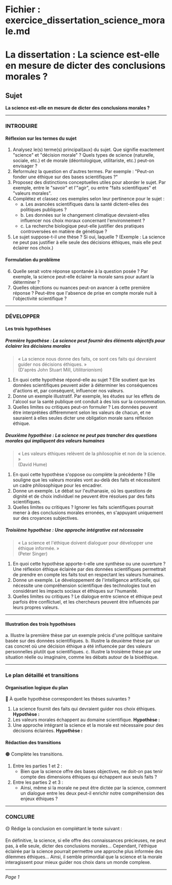 # Fichier : exercice_dissertation_science_morale.md

# La dissertation : La science est-elle en mesure de dicter des conclusions morales ?

## Sujet
**La science est-elle en mesure de dicter des conclusions morales ?**

---

### INTRODUIRE

#### Réflexion sur les termes du sujet

1. Analysez le(s) terme(s) principal(aux) du sujet. Que signifie exactement "science" et "décision morale" ? Quels types de science (naturelle, sociale, etc.) et de morale (déontologique, utilitariste, etc.) peut-on envisager ?
2. Reformulez la question en d'autres termes. Par exemple : "Peut-on fonder une éthique sur des bases scientifiques ?"
3. Proposez des distinctions conceptuelles utiles pour aborder le sujet. Par exemple, entre le "savoir" et l'"agir", ou entre "faits scientifiques" et "valeurs morales".
4. Complétez et classez ces exemples selon leur pertinence pour le sujet :
   - a. Les avancées scientifiques dans la santé dictent-elles des politiques publiques ?
   - b. Les données sur le changement climatique devraient-elles influencer nos choix moraux concernant l'environnement ?
   - c. La recherche biologique peut-elle justifier des pratiques controversées en matière de génétique ?
5. Le sujet suppose-t-il une thèse ? Si oui, laquelle ? (Exemple : La science ne peut pas justifier à elle seule des décisions éthiques, mais elle peut éclairer nos choix.)

#### Formulation du problème

6. Quelle serait votre réponse spontanée à la question posée ? Par exemple, la science peut-elle éclairer la morale sans pour autant la déterminer ?
7. Quelles objections ou nuances peut-on avancer à cette première réponse ? Peut-être que l'absence de prise en compte morale nuit à l'objectivité scientifique ?

---

### DÉVELOPPER

#### Les trois hypothèses

##### Première hypothèse : La science peut fournir des éléments objectifs pour éclairer les décisions morales

> « La science nous donne des faits, ce sont ces faits qui devraient guider nos décisions éthiques. »  
> (D'après John Stuart Mill, *Utilitarianism*)

1. En quoi cette hypothèse répond-elle au sujet ? Elle soutient que les données scientifiques peuvent aider à déterminer les conséquences d'actions et, par conséquent, influencer nos valeurs.
2. Donne un exemple illustratif. Par exemple, les études sur les effets de l'alcool sur la santé publique ont conduit à des lois sur la consommation.
3. Quelles limites ou critiques peut-on formuler ? Les données peuvent être interprétées différemment selon les valeurs de chacun, et ne sauraient à elles seules dicter une obligation morale sans réflexion éthique.

##### Deuxième hypothèse : La science ne peut pas trancher des questions morales qui impliquent des valeurs humaines

> « Les valeurs éthiques relèvent de la philosophie et non de la science. »  
> (David Hume)

1. En quoi cette hypothèse s'oppose ou complète la précédente ? Elle souligne que les valeurs morales vont au-delà des faits et nécessitent un cadre philosophique pour les encadrer.
2. Donne un exemple. Le débat sur l'euthanasie, où les questions de dignité et de choix individuel ne peuvent être résolues par des faits scientifiques.
3. Quelles limites ou critiques ? Ignorer les faits scientifiques pourrait mener à des conclusions morales erronées, en s'appuyant uniquement sur des croyances subjectives.

##### Troisième hypothèse : Une approche intégrative est nécessaire

> « La science et l'éthique doivent dialoguer pour développer une éthique informée. »  
> (Peter Singer)

1. En quoi cette hypothèse apporte-t-elle une synthèse ou une ouverture ? Une réflexion éthique éclairée par des données scientifiques permettrait de prendre en compte les faits tout en respectant les valeurs humaines.
2. Donne un exemple. Le développement de l'intelligence artificielle, qui nécessite une compréhension scientifique des technologies tout en considérant les impacts sociaux et éthiques sur l'humanité.
3. Quelles limites ou critiques ? Le dialogue entre science et éthique peut parfois être conflictuel, et les chercheurs peuvent être influencés par leurs propres valeurs.

---

#### Illustration des trois hypothèses

a. Illustre la première thèse par un exemple précis d'une politique sanitaire basée sur des données scientifiques.
b. Illustre la deuxième thèse par un cas concret où une décision éthique a été influencée par des valeurs personnelles plutôt que scientifiques.
c. Illustre la troisième thèse par une situation réelle ou imaginaire, comme les débats autour de la bioéthique.

---

### Le plan détaillé et transitions

#### Organisation logique du plan

🔴 À quelle hypothèse correspondent les thèses suivantes ?

1. La science fournit des faits qui devraient guider nos choix éthiques. **Hypothèse :**
2. Les valeurs morales échappent au domaine scientifique. **Hypothèse :**
3. Une approche intégrant la science et la morale est nécessaire pour des décisions éclairées. **Hypothèse :**

#### Rédaction des transitions

🟠 Complète les transitions.

1. Entre les parties 1 et 2 :  
   - Bien que la science offre des bases objectives, ne doit-on pas tenir compte des dimensions éthiques qui échappent aux seuls faits ?
2. Entre les parties 2 et 3 :  
   - Ainsi, même si la morale ne peut être dictée par la science, comment un dialogue entre les deux peut-il enrichir notre compréhension des enjeux éthiques ?

---

### CONCLURE

🟡 Rédige la conclusion en complétant le texte suivant :

En définitive, la science, si elle offre des connaissances précieuses, ne peut pas, à elle seule, dicter des conclusions morales... Cependant, l'éthique éclairée par la science pourrait permettre une approche plus informée des dilemmes éthiques... Ainsi, il semble primordial que la science et la morale interagissent pour mieux guider nos choix dans un monde complexe. 

--- 

*Page 1*